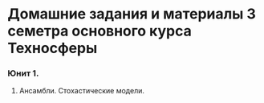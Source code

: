 # Домашние задания и материалы 3 семетра основного курса Техносферы

### Юнит 1.

1. Ансамбли. Стохастические модели.
